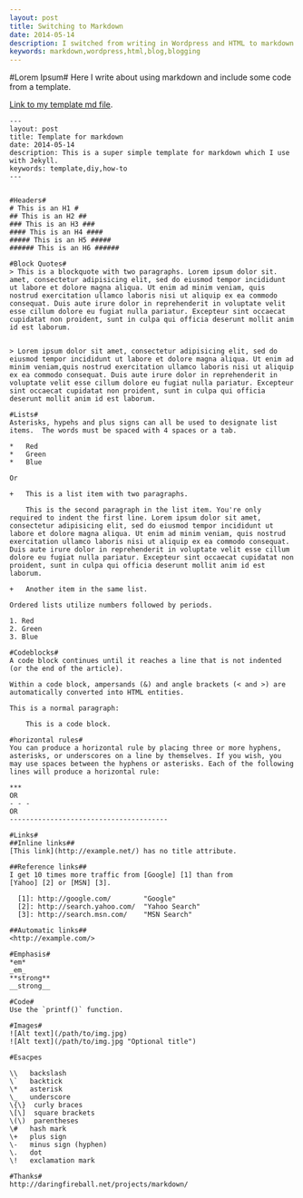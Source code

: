 ```yaml
---
layout: post
title: Switching to Markdown
date: 2014-05-14
description: I switched from writing in Wordpress and HTML to markdown.
keywords: markdown,wordpress,html,blog,blogging
---
```



#Lorem Ipsum#
Here I write about using markdown and include some code from a template.

[Link to my template md file](http://geoffreybyers.github.io/public/2014-05-14-template.md).

	---
	layout: post
	title: Template for markdown
	date: 2014-05-14
	description: This is a super simple template for markdown which I use with Jekyll.
	keywords: template,diy,how-to
	---


	#Headers#
	# This is an H1 #
	## This is an H2 ##
	### This is an H3 ###
	#### This is an H4 ####
	##### This is an H5 #####
	###### This is an H6 ######

	#Block Quotes#
	> This is a blockquote with two paragraphs. Lorem ipsum dolor sit. amet, consectetur adipisicing elit, sed do eiusmod tempor incididunt ut labore et dolore magna aliqua. Ut enim ad minim veniam, quis nostrud exercitation ullamco laboris nisi ut aliquip ex ea commodo consequat. Duis aute irure dolor in reprehenderit in voluptate velit esse cillum dolore eu fugiat nulla pariatur. Excepteur sint occaecat cupidatat non proident, sunt in culpa qui officia deserunt mollit anim id est laborum.


	> Lorem ipsum dolor sit amet, consectetur adipisicing elit, sed do eiusmod tempor incididunt ut labore et dolore magna aliqua. Ut enim ad minim veniam,quis nostrud exercitation ullamco laboris nisi ut aliquip ex ea commodo consequat. Duis aute irure dolor in reprehenderit in voluptate velit esse cillum dolore eu fugiat nulla pariatur. Excepteur sint occaecat cupidatat non proident, sunt in culpa qui officia deserunt mollit anim id est laborum.

	#Lists#
	Asterisks, hypehs and plus signs can all be used to designate list items.  The words must be spaced with 4 spaces or a tab.

	*   Red
	*   Green
	*   Blue

	Or 

	+   This is a list item with two paragraphs.

	    This is the second paragraph in the list item. You're only required to indent the first line. Lorem ipsum dolor sit amet, consectetur adipisicing elit, sed do eiusmod tempor incididunt ut labore et dolore magna aliqua. Ut enim ad minim veniam, quis nostrud exercitation ullamco laboris nisi ut aliquip ex ea commodo consequat. Duis aute irure dolor in reprehenderit in voluptate velit esse cillum dolore eu fugiat nulla pariatur. Excepteur sint occaecat cupidatat non proident, sunt in culpa qui officia deserunt mollit anim id est laborum.

	+   Another item in the same list.

	Ordered lists utilize numbers followed by periods.

	1. Red
	2. Green
	3. Blue

	#Codeblocks#
	A code block continues until it reaches a line that is not indented (or the end of the article).

	Within a code block, ampersands (&) and angle brackets (< and >) are automatically converted into HTML entities. 

	This is a normal paragraph:

	    This is a code block.

	#horizontal rules#
	You can produce a horizontal rule by placing three or more hyphens, asterisks, or underscores on a line by themselves. If you wish, you may use spaces between the hyphens or asterisks. Each of the following lines will produce a horizontal rule:

	***
	OR
	- - -
	OR
	---------------------------------------

	#Links#
	##Inline links##
	[This link](http://example.net/) has no title attribute.

	##Reference links##
	I get 10 times more traffic from [Google] [1] than from
	[Yahoo] [2] or [MSN] [3].

	  [1]: http://google.com/        "Google"
	  [2]: http://search.yahoo.com/  "Yahoo Search"
	  [3]: http://search.msn.com/    "MSN Search"

	##Automatic links##
	<http://example.com/>

	#Emphasis#
	*em*
	_em_
	**strong**
	__strong__

	#Code#
	Use the `printf()` function.

	#Images#
	![Alt text](/path/to/img.jpg)
	![Alt text](/path/to/img.jpg "Optional title")

	#Esacpes

	\\   backslash
	\`   backtick
	\*   asterisk
	\_   underscore
	\{\}  curly braces
	\[\]  square brackets
	\(\)  parentheses
	\#   hash mark
	\+   plus sign
	\-   minus sign (hyphen)
	\.   dot
	\!   exclamation mark

	#Thanks#
	http://daringfireball.net/projects/markdown/
